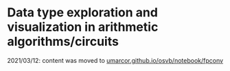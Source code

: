 # Data type exploration and visualization in arithmetic algorithms/circuits

2021/03/12: content was moved to [umarcor.github.io/osvb/notebook/fpconv](https://umarcor.github.io/osvb/notebook/fpconv)
